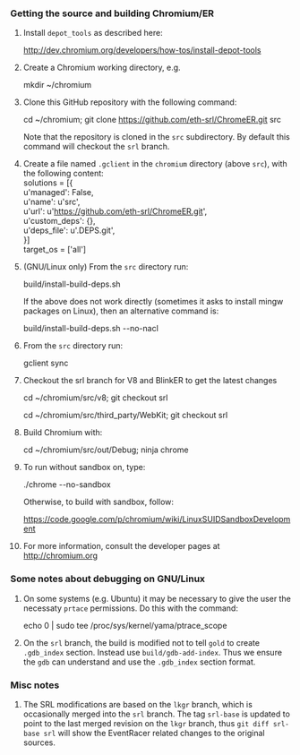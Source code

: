 ### Getting the source and building Chromium/ER

1. Install `depot_tools` as described here:

    http://dev.chromium.org/developers/how-tos/install-depot-tools

1. Create a Chromium working directory, e.g.

    mkdir ~/chromium

1. Clone this GitHub repository with the following command:

    cd ~/chromium; git clone https://github.com/eth-srl/ChromeER.git src

    Note that the repository is cloned in the `src` subdirectory. By default this command will checkout the `srl` branch.

1. Create a file named `.gclient` in the `chromium` directory (above `src`), with the following content:<br>
   solutions = [{ <br>
        u'managed': False,  <br>
        u'name': u'src', <br>
        u'url': u'https://github.com/eth-srl/ChromeER.git',  <br>
        u'custom_deps': {},  <br>
        u'deps_file': u'.DEPS.git',  <br>
    }]<br>
    target_os = ['all']

1. (GNU/Linux only) From the `src` directory run:
   
    build/install-build-deps.sh

    If the above does not work directly (sometimes it asks to install mingw packages on Linux), then an alternative command is:
    
    build/install-build-deps.sh --no-nacl

1. From the `src` directory run: 
    
    gclient sync

1. Checkout the srl branch for V8 and BlinkER to get the latest changes

    cd ~/chromium/src/v8; git checkout srl
    
    cd ~/chromium/src/third_party/WebKit; git checkout srl

1. Build Chromium with:
    
    cd ~/chromium/src/out/Debug; ninja chrome

1. To run without sandbox on, type:

    ./chrome --no-sandbox

    Otherwise, to build with sandbox, follow: 

    https://code.google.com/p/chromium/wiki/LinuxSUIDSandboxDevelopment

1. For more information, consult the developer pages at http://chromium.org

### Some notes about debugging on GNU/Linux

1. On some systems (e.g. Ubuntu) it may be necessary to give the user the necessaty `prtace` permissions. Do this with the command:

    echo 0 | sudo tee /proc/sys/kernel/yama/ptrace_scope

1. On the `srl` branch, the build is modified not to tell `gold` to create `.gdb_index` section. Instead use `build/gdb-add-index`. Thus we ensure the `gdb` can understand and use the `.gdb_index` section format.


### Misc notes

1. The SRL modifications are based on the `lkgr` branch, which is occasionally merged into the `srl` branch. The tag `srl-base` is updated to point to the last merged revision on the `lkgr` branch, thus `git diff srl-base srl` will show the EventRacer related changes to the original sources.
